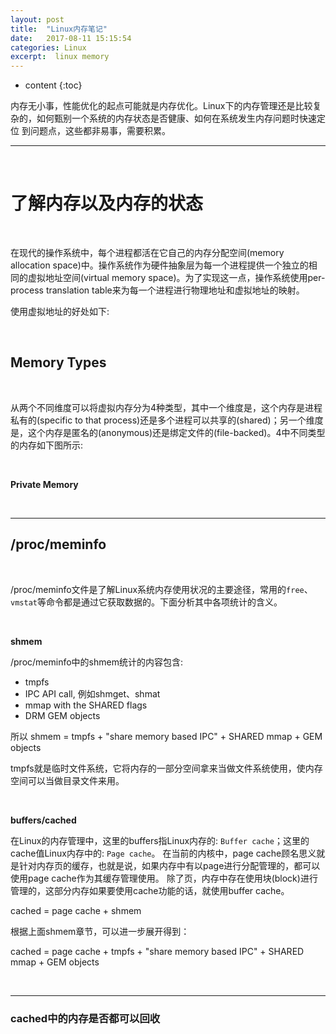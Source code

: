 ```yaml
---
layout: post
title:  "Linux内存笔记"
date:   2017-08-11 15:15:54
categories: Linux
excerpt:  linux memory
---
```


* content
{:toc}

内存无小事，性能优化的起点可能就是内存优化。Linux下的内存管理还是比较复杂的，如何甄别一个系统的内存状态是否健康、如何在系统发生内存问题时快速定位
到问题点，这些都非易事，需要积累。

---

<br />

# 了解内存以及内存的状态

<br />

在现代的操作系统中，每个进程都活在它自己的内存分配空间(memory allocation space)中。操作系统作为硬件抽象层为每一个进程提供一个独立的相同的虚拟地址空间(virtual memory space)。为了实现这一点，操作系统使用per-process translation table来为每一个进程进行物理地址和虚拟地址的映射。

使用虚拟地址的好处如下:



<br />

## Memory Types

<br />

从两个不同维度可以将虚拟内存分为4种类型，其中一个维度是，这个内存是进程私有的(specific to that process)还是多个进程可以共享的(shared)；另一个维度是，这个内存是匿名的(anonymous)还是绑定文件的(file-backed)。4中不同类型的内存如下图所示:



<br />

**Private Memory**




<br />

---

## /proc/meminfo

<br />

/proc/meminfo文件是了解Linux系统内存使用状况的主要途径，常用的`free`、`vmstat`等命令都是通过它获取数据的。下面分析其中各项统计的含义。

<br />

**shmem**

/proc/meminfo中的shmem统计的内容包含:

* tmpfs
* IPC API call, 例如shmget、shmat
* mmap with the SHARED flags
* DRM GEM objects

所以 shmem = tmpfs + "share memory based IPC" + SHARED mmap + GEM objects

tmpfs就是临时文件系统，它将内存的一部分空间拿来当做文件系统使用，使内存空间可以当做目录文件来用。

<br />

**buffers/cached**

在Linux的内存管理中，这里的buffers指Linux内存的: `Buffer cache`；这里的cache值Linux内存中的: `Page cache`。
在当前的内核中，page cache顾名思义就是针对内存页的缓存，也就是说，如果内存中有以page进行分配管理的，都可以使用page cache作为其缓存管理使用。
除了页，内存中存在使用块(block)进行管理的，这部分内存如果要使用cache功能的话，就使用buffer cache。

cached = page cache + shmem

根据上面shmem章节，可以进一步展开得到：

cached = page cache + tmpfs + "share memory based IPC" + SHARED mmap + GEM objects


<br />

---

### cached中的内存是否都可以回收

<br />










